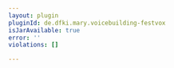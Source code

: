 ```yaml
---
layout: plugin
pluginId: de.dfki.mary.voicebuilding-festvox
isJarAvailable: true
error: ''
violations: []

---
```

